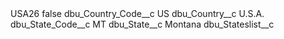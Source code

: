 <?xml version="1.0" encoding="UTF-8"?>
<CustomMetadata xmlns="http://soap.sforce.com/2006/04/metadata" xmlns:xsi="http://www.w3.org/2001/XMLSchema-instance" xmlns:xsd="http://www.w3.org/2001/XMLSchema">
    <label>USA26</label>
    <protected>false</protected>
    <values>
        <field>dbu_Country_Code__c</field>
        <value xsi:type="xsd:string">US</value>
    </values>
    <values>
        <field>dbu_Country__c</field>
        <value xsi:type="xsd:string">U.S.A.</value>
    </values>
    <values>
        <field>dbu_State_Code__c</field>
        <value xsi:type="xsd:string">MT</value>
    </values>
    <values>
        <field>dbu_State__c</field>
        <value xsi:type="xsd:string">Montana</value>
    </values>
    <values>
        <field>dbu_Stateslist__c</field>
        <value xsi:nil="true"/>
    </values>
</CustomMetadata>
